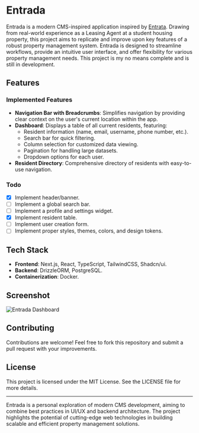 # Entrada

Entrada is a modern CMS-inspired application inspired by [Entrata](https://www.entrata.com/). Drawing from real-world experience as a Leasing Agent at a student housing property, this project aims to replicate and improve upon key features of a robust property management system. Entrada is designed to streamline workflows, provide an intuitive user interface, and offer flexibility for various property management needs. This project is my no means complete and is still in development.

## Features

### Implemented Features
- **Navigation Bar with Breadcrumbs**: Simplifies navigation by providing clear context on the user's current location within the app.
- **Dashboard**: Displays a table of all current residents, featuring:
  - Resident information (name, email, username, phone number, etc.).
  - Search bar for quick filtering.
  - Column selection for customized data viewing.
  - Pagination for handling large datasets.
  - Dropdown options for each user.
- **Resident Directory**: Comprehensive directory of residents with easy-to-use navigation.

### Todo
- [x] Implement header/banner.
- [ ] Implement a global search bar.
- [ ] Implement a profile and settings widget.
- [x] Implement resident table.
- [ ] Implement user creation form.
- [ ] Implement proper styles, themes, colors, and design tokens.

## Tech Stack
- **Frontend**: Next.js, React, TypeScript, TailwindCSS, Shadcn/ui.
- **Backend**: DrizzleORM, PostgreSQL.
- **Containerization**: Docker.

## Screenshot
![Entrada Dashboard](https://github.com/user-attachments/assets/89009de9-9ad3-4222-bd9b-79b6f8019115)

## Contributing
Contributions are welcome! Feel free to fork this repository and submit a pull request with your improvements.

## License
This project is licensed under the MIT License. See the LICENSE file for more details.

---

Entrada is a personal exploration of modern CMS development, aiming to combine best practices in UI/UX and backend architecture. The project highlights the potential of cutting-edge web technologies in building scalable and efficient property management solutions.

